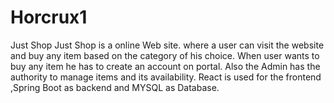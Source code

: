 # Horcrux1
Just Shop 
Just Shop is a online Web site. where a user can visit the website and buy any item based on the category of his choice.
When user wants to buy any item he has to create an account on portal. 
Also the Admin has the authority to manage items and its availability.
React is used for the frontend ,Spring Boot as backend and MYSQL as Database.
